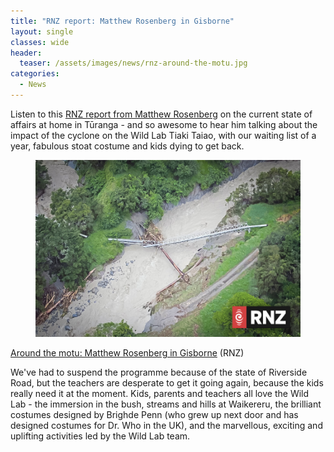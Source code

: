 ```yaml
---
title: "RNZ report: Matthew Rosenberg in Gisborne"
layout: single
classes: wide
header:
  teaser: /assets/images/news/rnz-around-the-motu.jpg
categories:
  - News
---
```


Listen to this [RNZ report from Matthew Rosenberg](https://www.rnz.co.nz/national/programmes/ninetonoon/audio/2018880739/around-the-motu-matthew-rosenberg-in-gisborne) on the current state of affairs at home in Tūranga - and so awesome to hear him talking about the impact of the cyclone on the Wild Lab Tiaki Taiao, with our waiting list of a year, fabulous stoat costume and kids dying to get back.

<figure>
    <a href="https://www.rnz.co.nz/national/programmes/ninetonoon/audio/2018880739/around-the-motu-matthew-rosenberg-in-gisborne"><img src="/assets/images/news/rnz-around-the-motu.jpg"></a>
</figure>

[Around the motu: Matthew Rosenberg in Gisborne](https://www.rnz.co.nz/national/programmes/ninetonoon/audio/2018880739/around-the-motu-matthew-rosenberg-in-gisborne) (RNZ)

We've had to suspend the programme because of the state of Riverside Road, but the teachers are desperate to get it going again, because the kids really need it at the moment.  Kids, parents and teachers all love the Wild Lab - the immersion in the bush, streams and hills at Waikereru, the brilliant costumes designed by Brighde Penn (who grew up next door and has designed costumes for Dr. Who in the UK), and the marvellous, exciting and uplifting activities led by the Wild Lab team.